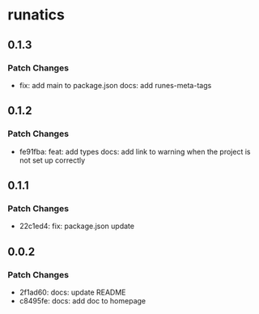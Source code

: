 # runatics

## 0.1.3

### Patch Changes

- fix: add main to package.json
  docs: add runes-meta-tags

## 0.1.2

### Patch Changes

- fe91fba: feat: add types
  docs: add link to warning when the project is not set up correctly

## 0.1.1

### Patch Changes

- 22c1ed4: fix: package.json update

## 0.0.2

### Patch Changes

- 2f1ad60: docs: update README
- c8495fe: docs: add doc to homepage
